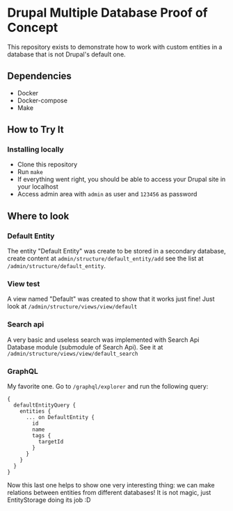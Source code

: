 # Drupal Multiple Database Proof of Concept
This repository exists to demonstrate how to work with custom entities in a database that is not Drupal's default one.

## Dependencies
 - Docker
 - Docker-compose
 - Make

## How to Try It

### Installing locally
 - Clone this repository
 - Run `make`
 - If everything went right, you should be able to access your Drupal site in your localhost
 - Access admin area with `admin` as user and `123456` as password

## Where to look
### Default Entity
The entity "Default Entity" was create to be stored in a secondary database, create content at `admin/structure/default_entity/add` see the list at `/admin/structure/default_entity`.
### View test
A view named "Default" was created to show that it works just fine! Just look at `/admin/structure/views/view/default`
### Search api
A very basic and useless search was implemented with Search Api Database module (submodule of Search Api). See it at `/admin/structure/views/view/default_search`
### GraphQL
My favorite one. Go to `/graphql/explorer` and run the following query:
```
{
  defaultEntityQuery {
    entities {
      ... on DefaultEntity {
        id
        name
        tags {
          targetId
        }
      }
    }
  }
}
```
Now this last one helps to show one very interesting thing: we can make relations between entities from different databases! It is not magic, just EntityStorage doing its job :D 

